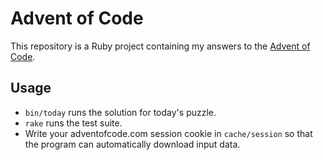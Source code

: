 Advent of Code
==============

This repository is a Ruby project containing my answers to the [Advent of Code](https://adventofcode.com/).

## Usage

- `bin/today` runs the solution for today's puzzle.
- `rake` runs the test suite.
- Write your adventofcode.com session cookie in `cache/session` so that the program can automatically download input data.
